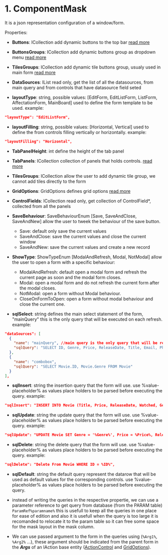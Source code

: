 # 1. ComponentMask

It is a json representation configuration of a window/form.

Properties:

- **Buttons**: ICollection<ActionControl>
  add dynamic buttons to the top bar [read more](ActionControl.md)

- **ButtonsGroups**: ICollection<ActionControlGroup>
  add dynamic buttons group as dropdown menu [read more](ActionControl.md)

- **TilesGroups**: ICollection<ActionControlTileGroup>
  add dynamic tile buttons group, usualy used in main form [read more](ActionControl.md)

- **DataSources**: IList<DataSource>
  read only, get the list of all the datasources, from main query and from controls that have datasource field seted

- **layoutType**: string, possible values: [EditForm, EditListForm, ListForm, AffectationForm, MainBoard]
  used to define the form template to be used.
  example:

```json
"layoutType": "EditListForm",
```

- **layoutFilling**: string, possible values: [Horizontal, Vertical]
  used to define the from controls filling vertically or horizontally.
  example:

```json
"layoutFilling": "Horizontal",
```

- **TabPanelHeight**: int
  define the height of the tab panel

- **TabPanels**: ICollection<TabPanel>
  collection of panels that holds controls. [read more](TabPanel.md)

- **TilesGroups**: ICollection<ActionControlTileGroup>
  allow the user to add dynamic tile group, we cannot add tiles directly to the form

- **GridOptions**: GridOptions
  defines grid options [read more](GridOptions.md)

- **ControlFields**: ICollection<ControlField>
  read only, get collection of ControlField\*, collected from all the panels

- **SaveBehaviour**: SaveBehaviourEnum [Save, SaveAndClose, SaveAndNew]
  allow the user to tweek the behaviour of the save button.

  - Save: default only save the current values
  - SaveAndClose: save the current values and close the current window
  - SaveAndNew: save the current values and create a new record

- **ShowType**: ShowTypeEnum [ModalAndRefresh, Modal, NotModal]
  allow the user to open a form with a specific behaviour:

  - ModalAndRefresh: default open a modal form and refresh the current page as soon and the modal form closes.
  - Modal: open a modal form and do not refresh the current form after the modal closes.
  - NotModal: open a form without Modal behaviour.
  - CloseOnFormToOpen: open a form without modal behaviour and close the current one.

- **sqlSelect**: string
  defines the main select statement of the form, "mainQuery" this is the only query that will be executed on each refresh.
  example:

```json
"dataSources": [
  {
    "name": "mainQuery", //main query is the only query that will be reloaded when refresh
    "sqlQuery": "SELECT ID, Genre, Price, ReleaseDate, Title, Email, Phone, Watched FROM Movie"
  },
  {
    "name": "combobox",
    "sqlQuery": "SELECT Movie.ID, Movie.Genre FROM Movie"
  }
],
```

- **sqlInsert**: string
  the insertion query that the form will use. use %value-placeholder% as values place holders to be parsed before executing the query.
  example:

```json
"sqlInsert": "INSERT INTO Movie (Title, Price, ReleaseDate, Watched, Genre) VALUES ('%Title%',  %Price%, CONVERT(datetime,'%ReleaseDate%', 103), '%Watched%', '%Genre%')",
```

- **sqlUpdate**: string
  the update query that the form will use. use %value-placeholder% as values place holders to be parsed before executing the query.
  example:

```json
"sqlUpdate": "UPDATE Movie SET Genre = '%Genre%', Price = %Price%, ReleaseDate = '%ReleaseDate%', Title = '%Title%', Watched = '%Watched%' WHERE ID = %ID%",
```

- **sqlDelete**: string
  the delete query that the form will use. use %value-placeholder% as values place holders to be parsed before executing the query.
  example:

```json
"sqlDelete": "Delete From Movie WHERE ID = %ID%",
```

- **sqlDefault**: string
  the default query represent the datarow that will be used as default values for the corresponding controls. use %value-placeholder% as values place holders to be parsed before executing the query.

- instead of writing the queries in the respective propertie, we can use a parameter reference to get query from database (from the PARAM table) `ParamRef%paramname%` this is usefull to keep all the queries in one place for ease of edition and also it is usefull when the query is too large it is recomanded to relocate it to the param table so it can free some space for the mask layout in the mask column.

- We can use passed argument to the form in the queries using (`%Arg1%`, `%Arg2%` ...), these argument should be indicated from the parent form in the **_Args_** of an IAction base entity ([ActionControl](ActionControl.md) and [GridOptions](GridOptions.md)).
